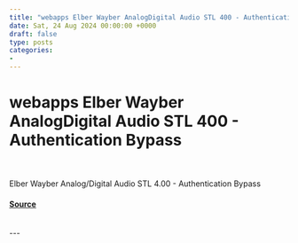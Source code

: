 ```yaml
---
title: "webapps Elber Wayber AnalogDigital Audio STL 400 - Authentication Bypass"
date: Sat, 24 Aug 2024 00:00:00 +0000
draft: false
type: posts
categories: 
- 
---
```

# webapps Elber Wayber AnalogDigital Audio STL 400 - Authentication Bypass

<br/>

<br/>
Elber Wayber Analog/Digital Audio STL 4.00 - Authentication Bypass

#### [Source](https://www.exploit-db.com/exploits/52071)

<br/>
---
